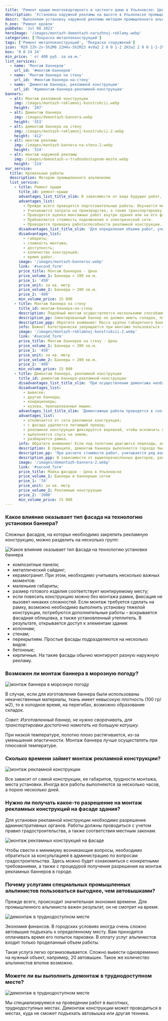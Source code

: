 ```yaml
---
title: 'Ремонт крыши многоквартирного и частного дома в Ульяновске: Цена за м2'
description: 'Установка наружной рекламы на высоте в Ульяновске промышленными альпинистами. Ремонт, монтаж и обслуживание баннеров. Цена от 400 руб. за кв.м. Звоните!'
descr: 'Выполняем установку наружной рекламы методом промышленного альпинизма: ремонт, монтаж и обслуживание баннеров.'
h_one: 'Ремонт кровли'
pubDate: 'Jul 08 2023'
heroImage: '/images/montazh-demontazh-naruzhnoj-reklamy.webp'
categories: ['Покраска металлоконструкций']
tags: ['Ремонт металлоконструкций', 'Покраска сооружений']
icon: 'M20 22h-2v-5h2M6 22H4v-5h2M23 4v9a2 2 0 0 1-2 2H3a2 2 0 0 1-2-2V4a2 2 0 0 1 2-2h18a2 2 0 0 1 2 2m-2 0H3v9h18m-1-7h-5v2h5m-2 1h-3v2h3m-4 0H4l2.73-3.64l2 2.73l.73-.54L8.2 7.82l1.71-2.27Z'
box: '0 0 24 24'
min_price: ' от 400 руб. за кв.м.'
list_services:
  - name: 'Монтаж баннеров'
    url_id: '#монтаж-баннеров'
  - name: 'Монтаж баннера на стену'
    url_id: '#монтаж-баннера-на-стену'
  - name: 'Демонтаж баннера, рекламной конструкции'
    url_id: '#демонтаж-баннера-рекламной-конструкции'
banners:
  - alt: Монтаж рекламной конструкции
    img: /images/montazh-reklamnoj-konstrukcii.webp
    height: '207'
  - alt: Демонтаж баннера
    img: /images/demontazh-bannera.webp
    height: '353'
  - alt: демонтаж баннера на стену
    img: /images/montazh-reklamnoj-konstrukcii-2.webp
    height: '412'
  - alt: монтаж рекламы
    img: /images/montazh-bannera-na-stenu-2.webp
    height: '324'
  - alt: монтаж наружной рекламы
    img: /images/demontazh-v-trudnodostupnom-meste.webp
    height: '224'
our_service:
  title: Кровельные работы
  description: Методом промышленного альпинизма
  list_service:
    - title: Ремонт крыши
      title_id: ремонт-крыши
      advantages_list_title_slim: В зависимости от вида будущих работ, а также их объема, рассчитывается стоимость монтажа.
      advantages_list:
        - Прежде всего проводятся подготовительные работы. Изучается место установки, оформляется техническое задание, проводится разработка дизайна. Проект утверждается государственными органами, согласуется с владельцем здания.
        - Учитываются затраты на производство, а также транспортировку рекламной конструкции на место ее монтажа.
        - Проводится оценка монтажных работ внутри здания или на его фасаде.
        - Прибавляется стоимость подключения к электрической сети.
        - Проводится проверка работоспособности рекламной конструкции.
      disadvantages_list_title_slim: 'Для определения объема работ, учитывают ряд важных факторов:'
      disadvantages_list:
        - габариты;
        - сложность монтажа;
        - доступность;
        - количество конструкций;
        - время работ.
      image: '/images/montazh-bannerov.webp'
      link: '#second_form'
      price_title: Монтаж баннеров - Цена
      price_volume_1: Баннеры < 200 кв.м.
      price_1: '450'
      price_unit: за кв. метр
      price_volume_2: Баннеры > 200 кв.м.
      price_2: '400'
      min_volume_price: 15 000
    - title: Монтаж баннера на стену
      title_id: монтаж-баннера-на-стену
      description: Подобный монтаж осуществляется несколькими способами. Можно для работы использовать рамку. При выполнении более простых работ рамку не используют. Баннеры, размером менее 10 м2, просто прибиваются к несущей поверхности. Если баннер гораздо меньше, крепеж осуществляется без рамки. Большие баннеры (более 10 м2) обязательно растягиваются на рамку, чтобы исключить образование складок. Для работы пользуются обычными веревками, диаметром, превышающим 4 мм.
      description_pp: Смонтированный баннер не должен иметь складок, полностью исключаются перекосы. Только опытному мастеру наружной рекламы удается повесить баннер, который провисит длительное время без образования складок. В зависимости от фасада, для крепления наружной рекламы, подбирается соответствующая технология монтажных работ. Размеры баннера делаются на 10 см меньше габаритов рамки по всему периметру. Чтобы растянуть большой баннер, применяют лебедки. Люверсы фиксируются на расстоянии 30 см. На очень больших баннерах, люверсы делаются с проклейкой, а также должны иметь двойной подворот. Наши специалисты, благодаря большому опыту, знакомы со всеми нюансами, оказывающими большое влияние на достижение качественного монтажа.
      description_ppp: Обратите внимание! Масса крупно габаритного баннера, довольно большая, поэтому люверсы иногда вырывает. К примеру, если площадь баннера 100 м2, а плотность 500 гр/м2, его вес будет достигать 50 кг.
      info: Важно! Категорически запрещается при монтаже пользоваться «бельевыми веревками». Профессионалы, осуществляют монтаж специальным репшнуром.
      image: '/images/montazh-reklamnoj-konstrukcii-2.webp'
      link: '#second_form'
      price_title: Монтаж баннеров на стену - Цена
      price_volume_1: Баннеры < 200 кв.м.
      price_1: '450'
      price_unit: за кв. метр
      price_volume_2: Баннеры > 200 кв.м.
      price_2: '400'
      min_volume_price: 15 000
    - title: Демонтаж баннера, рекламной конструкции
      title_id: демонтаж-баннера-рекламной-конструкции
      disadvantages_list_title_slim: 'При осуществлении демонтажа необходимо решить, будет ли в дальнейшем использоваться конструкция и полотно. В случае необходимости сохранить баннер, работы по демонтажу будут намного сложнее, потребуют больше времени. Очень важно не нанести ущерб фасаду здания, не повредить существующие элементы:'
      disadvantages_list:
        - вывески;
        - другие баннеры;
        - кондиционеры;
        - кузова, припаркованных машин.
      advantages_list_title_slim: 'Демонтажные работы проводятся в соответствии с принятым планом действий:'
      advantages_list:
        - отключается от сети рекламная конструкция;
        - с фасада удаляется питающий провод;
        - рекламная конструкция фиксируется веревкой, чтобы исключить падение;
        - выполняется спуск на землю;
        - разбирается рамка.
      info: Обратите внимание! Если под полотном двигаются пешеходы, или автомобили, необходимо застраховать баннер от падения.
      description: В принципе, демонтаж баннера выполняется гораздо быстрее, чем его демонтаж. Сверху разрезают репшнур. Полотно медленно опускается вниз.
      description_pp: 'При расчете стоимости работ, учитывается ряд важных факторов: вид работ; объем; трудность демонтажных работ; оступность конструкции; спользование спецтехники; ополнительные инструменты; ранспортные расходы на перевозку материалов и конструкций в пункт утилизации; стоимость проводимой утилизации.'
      description_ppp: В зависимости от вышеперечисленных факторов, рассчитывается стоимость демонтажа. При этом, учитывается безопасность работ, сохранность окружающей среды. Работы проводятся строго в соответствии с установленными требованиями местной администрации.
      image: '/images/demontazh-bannera-2.webp'
      link: '#second_form'
      price_title: Мойка фасадов - Цена в Ульяновске
      price_volume_1: Баннеры и баннерные сетки
      price_1: '70'
      price_unit: за кв. метр
      price_volume_2: Рекламные конструкции
      price_2: '2000'
      min_volume_price: 15 000
---
```


### Какое влияние оказывает тип фасада на технологию установки баннера?

Сложных фасадов, на которых необходимо закрепить рекламную конструкцию, можно разделить на несколько групп:

![Какое влияние оказывает тип фасада на технологию установки баннера](/images/montazh-reklamnoj-konstrukcii.webp)

- композитные панели;
- металлический сайдинг;
- керамогранит.
  При этом, необходимо учитывать несколько важных моментов:
- маленькие габариты;
- размер готового изделия соответствует монтируемому месту;
- если повесить конструкцию можно без монтажа рамки, фиксация не вызовет никаких сложностей.
  Если монтаж требуется сделать на рамку, возможно необходимо выполнить установку тяжелой конструкции, потребуются дополнительные работы – вскрывается фасадная облицовка, а также установленный утеплитель. В результате, открывается доступ к элементам здания:
- колоннам;
- стенам;
- перекрытиям.
  Простые фасады подразделяются на несколько видов:
- бетонные;
- кирпичные.
  На такие фасады обычно монтируют разную наружную рекламу.

### Возможен ли монтаж баннера в морозную погоду?

![монтаж баннера в морозную погоду](/images/montazh-bannera-na-stenu-2.webp)

В случае, если для изготовления баннера были использованы некачественные материалы, ткань имеет невысокую плотность (100 гр/м2), то в холодное время, на перегибах, возможно образование складок.

_*Совет:* Изготовленный баннер, не нужно сворачивать, для транспортировки достаточно намотать на большую катушку._

При низкой температуре, полотно плохо растягивается, из-за уменьшения эластичности. Монтаж баннера лучше осуществлять при плюсовой температуре.

### Сколько времени займет монтаж рекламной конструкции?

![монтаж рекламной конструкции](/images/montazh-demontazh-naruzhnoj-reklamy-1.webp)

Все зависит от самой конструкции, ее габаритов, трудности монтажа, места установки. Иногда все работы выполняются за несколько часов, а порою несколько дней.

### Нужно ли получать какое-то разрешение на монтаж рекламных конструкций на фасаде здания?

Для установки рекламной конструкции необходимо разрешение административных органов. Работы должны проводиться с учетом правил градостроительства, а также соответствия местным законам.

![монтаж рекламных конструкций на фасаде](/images/montazh-bannerov-1.webp)

Чтобы свести к минимуму возникающие вопросы, необходимо обратиться за консультацией в администрацию по вопросам градостроительства. Здесь можно будет ознакомиться с конкретными требованиями, а также с процедурой получения разрешения на монтаж рекламных баннеров в городе.

### Почему услугами специальных промышленных альпинистов пользоваться выгоднее, чем автовышками?

Прежде всего, происходит значительная экономия времени. Для промышленного альпиниста важен результат, он не смотрит на время.

![демонтаж в труднодоступном месте](/images/demontazh-v-trudnodostupnom-meste.webp)

Экономия финансов. В городских условиях иногда очень сложно автовышке подъехать к определенному месту. Вам приходится оплачивать время его попыток парковки. В оплату услуг альпинистов входит только проделанный объем работы.

Такая услуга легко организовывается. Сложно вывести одновременно на нужный объект, например, 20 автовышек. Такое же количество альпинистов вполне возможно.

### Можете ли вы выполнить демонтаж в труднодоступном месте?

![демонтаж в труднодоступном месте](/images/demontazh-v-trudnodostupnom-meste-1.webp)

Мы специализируемся на проведении работ в высотных, труднодоступных местах. Демонтаж конструкции может проводиться в местах, куда не сможет подъехать автовышка или другая техника.
